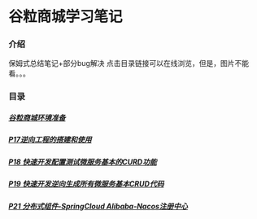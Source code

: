 # 谷粒商城学习笔记

### 介绍
保姆式总结笔记+部分bug解决
点击目录链接可以在线浏览，但是，图片不能看。。。



### 目录

##### [谷粒商城环境准备](https://github.com/Blecifer/gulimall-study-note/blob/main/%E8%B0%B7%E7%B2%92%E7%8E%AF%E5%A2%83%E5%87%86%E5%A4%87.md)

##### [P17逆向工程的搭建和使用](https://github.com/Blecifer/gulimall-study-note/blob/main/P17%20%E9%80%86%E5%90%91%E5%B7%A5%E7%A8%8B%E6%90%AD%E5%BB%BA%E5%92%8C%E4%BD%BF%E7%94%A8.md)

##### [P18 快速开发配置测试微服务基本的CURD功能](https://github.com/Blecifer/gulimall-study-note/blob/main/P18%20%E5%BF%AB%E9%80%9F%E5%BC%80%E5%8F%91%E9%85%8D%E7%BD%AE%E6%B5%8B%E8%AF%95%E5%BE%AE%E6%9C%8D%E5%8A%A1%E5%9F%BA%E6%9C%AC%E7%9A%84CURD%E5%8A%9F%E8%83%BD.md)

##### [P19 快速开发逆向生成所有微服务基本CRUD代码](https://github.com/Blecifer/gulimall-study-note/blob/main/P19%20%E5%BF%AB%E9%80%9F%E5%BC%80%E5%8F%91%E9%80%86%E5%90%91%E7%94%9F%E6%88%90%E6%89%80%E6%9C%89%E5%BE%AE%E6%9C%8D%E5%8A%A1%E5%9F%BA%E6%9C%ACCRUD%E4%BB%A3%E7%A0%81.md)

##### [P21 分布式组件-SpringCloud Alibaba-Nacos注册中心](https://github.com/Blecifer/gulimall-study-note/blob/main/P21%20%E5%88%86%E5%B8%83%E5%BC%8F%E7%BB%84%E4%BB%B6-SpringCloud%20Alibaba-Nacos%E6%B3%A8%E5%86%8C%E4%B8%AD%E5%BF%83.md)
